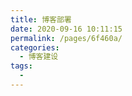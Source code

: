 ```yaml
---
title: 博客部署
date: 2020-09-16 10:11:15
permalink: /pages/6f460a/
categories:
  - 博客建设
tags:
  -
---
```

